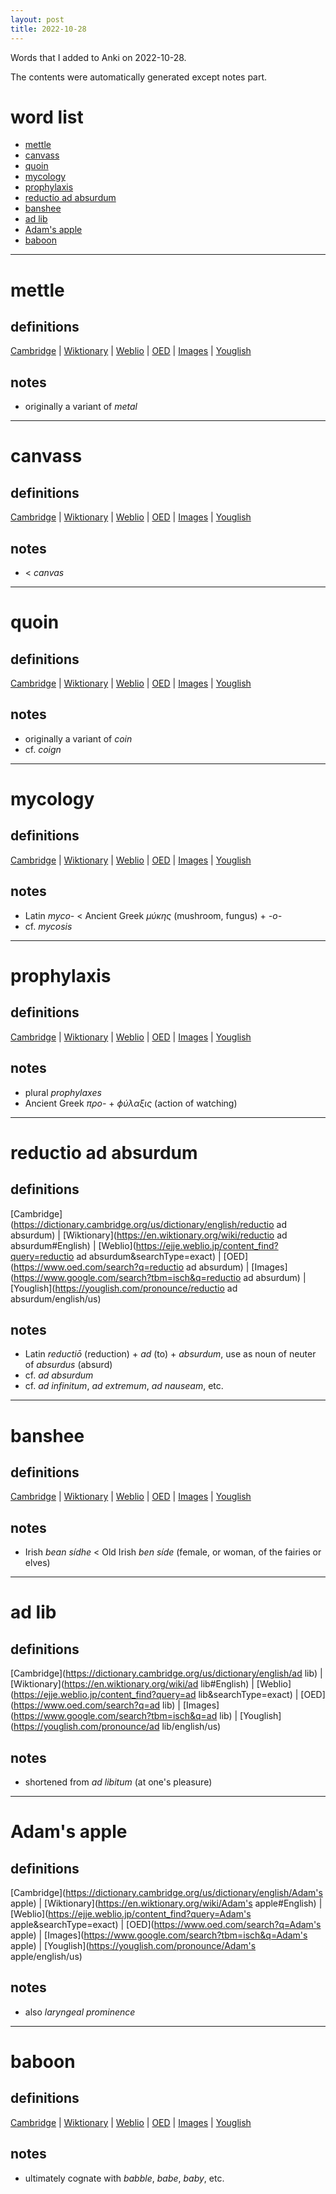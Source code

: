 ```yaml
---
layout: post
title: 2022-10-28
---
```


Words that I added to Anki on 2022-10-28.

The contents were automatically generated except notes part.
# word list
- [mettle](#mettle)
- [canvass](#canvass)
- [quoin](#quoin)
- [mycology](#mycology)
- [prophylaxis](#prophylaxis)
- [reductio ad absurdum](#reductio-ad-absurdum)
- [banshee](#banshee)
- [ad lib](#ad-lib)
- [Adam's apple](#adams-apple)
- [baboon](#baboon)

---

# mettle
## definitions
[Cambridge](https://dictionary.cambridge.org/us/dictionary/english/mettle)
|
[Wiktionary](https://en.wiktionary.org/wiki/mettle#English)
|
[Weblio](https://ejje.weblio.jp/content_find?query=mettle&searchType=exact)
|
[OED](https://www.oed.com/search?q=mettle)
|
[Images](https://www.google.com/search?tbm=isch&q=mettle)
|
[Youglish](https://youglish.com/pronounce/mettle/english/us)

## notes
- originally a variant of *metal*

---

# canvass
## definitions
[Cambridge](https://dictionary.cambridge.org/us/dictionary/english/canvass)
|
[Wiktionary](https://en.wiktionary.org/wiki/canvass#English)
|
[Weblio](https://ejje.weblio.jp/content_find?query=canvass&searchType=exact)
|
[OED](https://www.oed.com/search?q=canvass)
|
[Images](https://www.google.com/search?tbm=isch&q=canvass)
|
[Youglish](https://youglish.com/pronounce/canvass/english/us)

## notes
- &lt; *canvas*

---

# quoin
## definitions
[Cambridge](https://dictionary.cambridge.org/us/dictionary/english/quoin)
|
[Wiktionary](https://en.wiktionary.org/wiki/quoin#English)
|
[Weblio](https://ejje.weblio.jp/content_find?query=quoin&searchType=exact)
|
[OED](https://www.oed.com/search?q=quoin)
|
[Images](https://www.google.com/search?tbm=isch&q=quoin)
|
[Youglish](https://youglish.com/pronounce/quoin/english/us)

## notes
- originally a variant of *coin*
- cf. *coign*

---

# mycology
## definitions
[Cambridge](https://dictionary.cambridge.org/us/dictionary/english/mycology)
|
[Wiktionary](https://en.wiktionary.org/wiki/mycology#English)
|
[Weblio](https://ejje.weblio.jp/content_find?query=mycology&searchType=exact)
|
[OED](https://www.oed.com/search?q=mycology)
|
[Images](https://www.google.com/search?tbm=isch&q=mycology)
|
[Youglish](https://youglish.com/pronounce/mycology/english/us)

## notes
- Latin *myco-* &lt; Ancient Greek *μύκης* (mushroom, fungus) + *-o-*
- cf. *mycosis*

---

# prophylaxis
## definitions
[Cambridge](https://dictionary.cambridge.org/us/dictionary/english/prophylaxis)
|
[Wiktionary](https://en.wiktionary.org/wiki/prophylaxis#English)
|
[Weblio](https://ejje.weblio.jp/content_find?query=prophylaxis&searchType=exact)
|
[OED](https://www.oed.com/search?q=prophylaxis)
|
[Images](https://www.google.com/search?tbm=isch&q=prophylaxis)
|
[Youglish](https://youglish.com/pronounce/prophylaxis/english/us)

## notes
- plural *prophylaxes*
- Ancient Greek *προ-* + *ϕύλαξις* (action of watching)

---

# reductio ad absurdum
## definitions
[Cambridge](https://dictionary.cambridge.org/us/dictionary/english/reductio ad absurdum)
|
[Wiktionary](https://en.wiktionary.org/wiki/reductio ad absurdum#English)
|
[Weblio](https://ejje.weblio.jp/content_find?query=reductio ad absurdum&searchType=exact)
|
[OED](https://www.oed.com/search?q=reductio ad absurdum)
|
[Images](https://www.google.com/search?tbm=isch&q=reductio ad absurdum)
|
[Youglish](https://youglish.com/pronounce/reductio ad absurdum/english/us)

## notes
- Latin *reductiō* (reduction) + *ad* (to) + *absurdum*, use as noun of neuter of *absurdus* (absurd)
- cf. *ad absurdum*
- cf. *ad infinitum*, *ad extremum*, *ad nauseam*, etc.

---

# banshee
## definitions
[Cambridge](https://dictionary.cambridge.org/us/dictionary/english/banshee)
|
[Wiktionary](https://en.wiktionary.org/wiki/banshee#English)
|
[Weblio](https://ejje.weblio.jp/content_find?query=banshee&searchType=exact)
|
[OED](https://www.oed.com/search?q=banshee)
|
[Images](https://www.google.com/search?tbm=isch&q=banshee)
|
[Youglish](https://youglish.com/pronounce/banshee/english/us)

## notes
- Irish *bean sídhe* &lt; Old Irish *ben síde* (female, or woman, of the fairies or elves)

---

# ad lib
## definitions
[Cambridge](https://dictionary.cambridge.org/us/dictionary/english/ad lib)
|
[Wiktionary](https://en.wiktionary.org/wiki/ad lib#English)
|
[Weblio](https://ejje.weblio.jp/content_find?query=ad lib&searchType=exact)
|
[OED](https://www.oed.com/search?q=ad lib)
|
[Images](https://www.google.com/search?tbm=isch&q=ad lib)
|
[Youglish](https://youglish.com/pronounce/ad lib/english/us)

## notes
- shortened from *ad libitum* (at one's pleasure)

---

# Adam's apple
## definitions
[Cambridge](https://dictionary.cambridge.org/us/dictionary/english/Adam's apple)
|
[Wiktionary](https://en.wiktionary.org/wiki/Adam's apple#English)
|
[Weblio](https://ejje.weblio.jp/content_find?query=Adam's apple&searchType=exact)
|
[OED](https://www.oed.com/search?q=Adam's apple)
|
[Images](https://www.google.com/search?tbm=isch&q=Adam's apple)
|
[Youglish](https://youglish.com/pronounce/Adam's apple/english/us)

## notes
- also *laryngeal prominence*

---

# baboon
## definitions
[Cambridge](https://dictionary.cambridge.org/us/dictionary/english/baboon)
|
[Wiktionary](https://en.wiktionary.org/wiki/baboon#English)
|
[Weblio](https://ejje.weblio.jp/content_find?query=baboon&searchType=exact)
|
[OED](https://www.oed.com/search?q=baboon)
|
[Images](https://www.google.com/search?tbm=isch&q=baboon)
|
[Youglish](https://youglish.com/pronounce/baboon/english/us)

## notes
- ultimately cognate with *babble*, *babe*, *baby*, etc.

